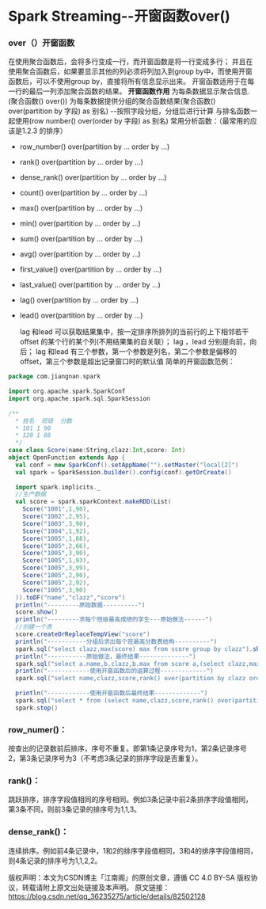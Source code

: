 # Spark Streaming--开窗函数over()



### over（）开窗函数

在使用聚合函数后，会将多行变成一行，而开窗函数是将一行变成多行；
并且在使用聚合函数后，如果要显示其他的列必须将列加入到group by中，而使用开窗函数后，可以不使用group by，直接将所有信息显示出来。
开窗函数适用于在每一行的最后一列添加聚合函数的结果。
**开窗函数作用**
为每条数据显示聚合信息.(聚合函数() over())
为每条数据提供分组的聚合函数结果(聚合函数() over(partition by 字段) as 别名) 
--按照字段分组，分组后进行计算
与排名函数一起使用(row number() over(order by 字段) as 别名)
常用分析函数：（最常用的应该是1.2.3 的排序）

- row_number() over(partition by ... order by ...)

- rank() over(partition by ... order by ...)

- dense_rank() over(partition by ... order by ...)

- count() over(partition by ... order by ...)

- max() over(partition by ... order by ...)

- min() over(partition by ... order by ...)

- sum() over(partition by ... order by ...)

- avg() over(partition by ... order by ...)

- first_value() over(partition by ... order by ...)

- last_value() over(partition by ... order by ...)

- lag() over(partition by ... order by ...)

- lead() over(partition by ... order by ...) 

  lag 和lead 可以获取结果集中，按一定排序所排列的当前行的上下相邻若干offset 的某个行的某个列(不用结果集的自关联）； 
  lag ，lead 分别是向前，向后； 
  lag 和lead 有三个参数，第一个参数是列名，第二个参数是偏移的offset，第三个参数是超出记录窗口时的默认值
  简单的开窗函数范例：

```scala
package com.jiangnan.spark
 
import org.apache.spark.SparkConf
import org.apache.spark.sql.SparkSession
 
/**
  * 姓名  班级  分数
  * 101 1 90
  * 120 1 88
  */
case class Score(name:String,clazz:Int,score: Int)
object OpenFunction extends App {
  val conf = new SparkConf().setAppName("").setMaster("local[2]")
  val spark = SparkSession.builder().config(conf).getOrCreate()
 
  import spark.implicits._
  //生产数据
  val score = spark.sparkContext.makeRDD(List(
    Score("1001",1,90),
    Score("1002",2,95),
    Score("1003",3,90),
    Score("1004",1,92),
    Score("1005",1,88),
    Score("1005",2,66),
    Score("1005",3,90),
    Score("1005",1,93),
    Score("1005",3,99),
    Score("1005",2,90),
    Score("1005",2,92),
    Score("1005",3,90)
  )).toDF("name","clazz","score")
  println("---------原始数据----------")
  score.show()
  println("---------求每个班级最高成绩的学生---原始做法------")
  //创建一个表
  score.createOrReplaceTempView("score")
  println("-----------分组后求出每个班最高分数表结构----------")
  spark.sql("select clazz,max(score) max from score group by clazz").show()
  println("-----------原始做法，最终结果--------------")
  spark.sql("select a.name,b.clazz,b.max from score a,(select clazz,max(score) max from score group by clazz) b where a.score = b.max").show()
  println("------------使用开窗函数后的运算过程-------------")
  spark.sql("select name,clazz,score,rank() over(partition by clazz order by score desc) rank from score").show()
 
  println("------------使用开窗函数后最终结果-------------")
  spark.sql("select * from (select name,clazz,score,rank() over(partition by clazz order by score desc) rank from score) r where r.rank = 1").show()
  spark.stop()
```





### row_numer()：

按查出的记录数前后排序，序号不重复。即第1条记录序号为1，第2条记录序号2，第3条记录序号为3（不考虑3条记录的排序字段是否重复）。

### rank()：

跳跃排序，排序字段值相同的序号相同。例如3条记录中前2条排序字段值相同，第3条不同，则前3条记录的排序号为1,1,3。

### dense_rank()：

连续排序。例如前4条记录中，1和2的排序字段值相同，3和4的排序字段值相同，则4条记录的排序号为1,1,2,2。



版权声明：本文为CSDN博主「江南阁」的原创文章，遵循 CC 4.0 BY-SA 版权协议，转载请附上原文出处链接及本声明。
原文链接：https://blog.csdn.net/qq_36235275/article/details/82502128
